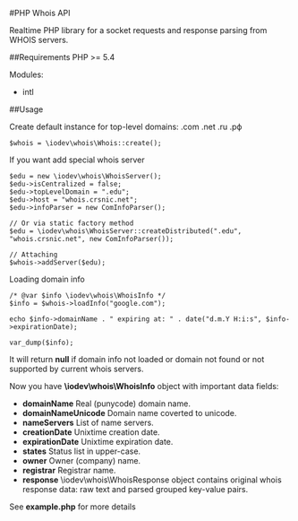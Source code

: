 #PHP Whois API

Realtime PHP library for a socket requests and response parsing from WHOIS servers.


##Requirements
PHP >= 5.4

Modules:
- intl


##Usage

Create default instance for top-level domains: .com .net .ru .рф

```
$whois = \iodev\whois\Whois::create();

```
If you want add special whois server

```
$edu = new \iodev\whois\WhoisServer();
$edu->isCentralized = false;
$edu->topLevelDomain = ".edu";
$edu->host = "whois.crsnic.net";
$edu->infoParser = new ComInfoParser();

// Or via static factory method
$edu = \iodev\whois\WhoisServer::createDistributed(".edu", "whois.crsnic.net", new ComInfoParser());

// Attaching
$whois->addServer($edu);

```

Loading domain info

```
/* @var $info \iodev\whois\WhoisInfo */
$info = $whois->loadInfo("google.com");

echo $info->domainName . " expiring at: " . date("d.m.Y H:i:s", $info->expirationDate);

var_dump($info);

```
It will return __null__ if domain info not loaded or domain not found or not supported by current whois servers.

Now you have __\iodev\whois\WhoisInfo__ object with important data fields:
- __domainName__  Real (punycode) domain name.
- __domainNameUnicode__  Domain name coverted to unicode.
- __nameServers__  List of name servers.
- __creationDate__  Unixtime creation date.
- __expirationDate__  Unixtime expiration date.
- __states__  Status list in upper-case.
- __owner__  Owner (company) name.
- __registrar__  Registrar name.
- __response__  \iodev\whois\WhoisResponse object contains original whois response data: raw text and parsed grouped key-value pairs.


See __example.php__ for more details
